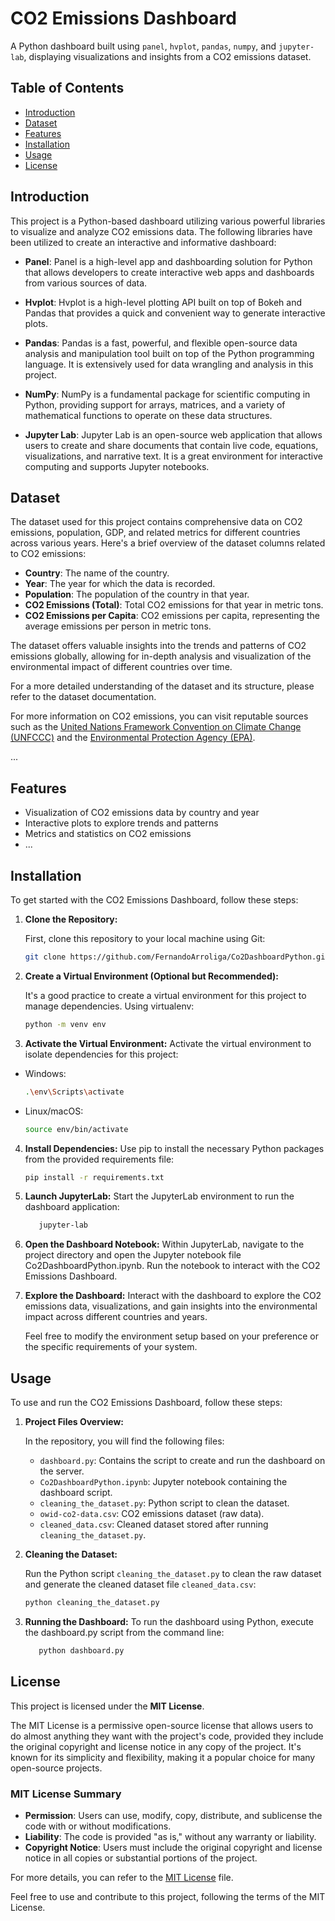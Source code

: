 # CO2 Emissions Dashboard

A Python dashboard built using `panel`, `hvplot`, `pandas`, `numpy`, and `jupyter-lab`, displaying visualizations and insights from a CO2 emissions dataset.

## Table of Contents

- [Introduction](#introduction)
- [Dataset](#Dataset)
- [Features](#features)
- [Installation](#installation)
- [Usage](#usage)
- [License](#license)

## Introduction

This project is a Python-based dashboard utilizing various powerful libraries to visualize and analyze CO2 emissions data. The following libraries have been utilized to create an interactive and informative dashboard:

- **Panel**: Panel is a high-level app and dashboarding solution for Python that allows developers to create interactive web apps and dashboards from various sources of data.

- **Hvplot**: Hvplot is a high-level plotting API built on top of Bokeh and Pandas that provides a quick and convenient way to generate interactive plots.

- **Pandas**: Pandas is a fast, powerful, and flexible open-source data analysis and manipulation tool built on top of the Python programming language. It is extensively used for data wrangling and analysis in this project.

- **NumPy**: NumPy is a fundamental package for scientific computing in Python, providing support for arrays, matrices, and a variety of mathematical functions to operate on these data structures.

- **Jupyter Lab**: Jupyter Lab is an open-source web application that allows users to create and share documents that contain live code, equations, visualizations, and narrative text. It is a great environment for interactive computing and supports Jupyter notebooks.

## Dataset

The dataset used for this project contains comprehensive data on CO2 emissions, population, GDP, and related metrics for different countries across various years. Here's a brief overview of the dataset columns related to CO2 emissions:

- **Country**: The name of the country.
- **Year**: The year for which the data is recorded.
- **Population**: The population of the country in that year.
- **CO2 Emissions (Total)**: Total CO2 emissions for that year in metric tons.
- **CO2 Emissions per Capita**: CO2 emissions per capita, representing the average emissions per person in metric tons.

The dataset offers valuable insights into the trends and patterns of CO2 emissions globally, allowing for in-depth analysis and visualization of the environmental impact of different countries over time.

For a more detailed understanding of the dataset and its structure, please refer to the dataset documentation.

For more information on CO2 emissions, you can visit reputable sources such as the [United Nations Framework Convention on Climate Change (UNFCCC)](https://unfccc.int/) and the [Environmental Protection Agency (EPA)](https://www.epa.gov/ghgemissions).

...


## Features

- Visualization of CO2 emissions data by country and year
- Interactive plots to explore trends and patterns
- Metrics and statistics on CO2 emissions
- ...

## Installation

To get started with the CO2 Emissions Dashboard, follow these steps:

1. **Clone the Repository:**

   First, clone this repository to your local machine using Git:

   ```bash
   git clone https://github.com/FernandoArroliga/Co2DashboardPython.git

2. **Create a Virtual Environment (Optional but Recommended):**

   It's a good practice to create a virtual environment for this project to manage dependencies. Using virtualenv:

   ```bash
   python -m venv env

3. **Activate the Virtual Environment:**
   Activate the virtual environment to isolate dependencies for this project:
   
- Windows:
   ```bash
   .\env\Scripts\activate

- Linux/macOS:
   ```bash
   source env/bin/activate

4. **Install Dependencies:**
   Use pip to install the necessary Python packages from the provided requirements file:
   ```bash
   pip install -r requirements.txt

5. **Launch JupyterLab:**
   Start the JupyterLab environment to run the dashboard application:
   ```bash
      jupyter-lab

6. **Open the Dashboard Notebook:**
   Within JupyterLab, navigate to the project directory and open the Jupyter notebook
   file Co2DashboardPython.ipynb. Run the notebook to interact with the CO2 Emissions Dashboard.

7. **Explore the Dashboard:**
   Interact with the dashboard to explore the CO2 emissions data, visualizations, and gain insights
   into the environmental impact across different countries and years.

   Feel free to modify the environment setup based on your preference or the specific requirements of your system.

## Usage

To use and run the CO2 Emissions Dashboard, follow these steps:

1. **Project Files Overview:**

   In the repository, you will find the following files:
   - `dashboard.py`: Contains the script to create and run the dashboard on the server.
   - `Co2DashboardPython.ipynb`: Jupyter notebook containing the dashboard script.
   - `cleaning_the_dataset.py`: Python script to clean the dataset.
   - `owid-co2-data.csv`: CO2 emissions dataset (raw data).
   - `cleaned_data.csv`: Cleaned dataset stored after running `cleaning_the_dataset.py`.

2. **Cleaning the Dataset:**

   Run the Python script `cleaning_the_dataset.py` to clean the raw dataset and generate the cleaned dataset file `cleaned_data.csv`:

   ```bash
   python cleaning_the_dataset.py

3. **Running the Dashboard:**
   To run the dashboard using Python, execute the dashboard.py script from the command line:
   ```bash
      python dashboard.py


## License

This project is licensed under the **MIT License**. 

The MIT License is a permissive open-source license that allows users to do almost anything they want with the project's code, provided they include the original copyright and license notice in any copy of the project. It's known for its simplicity and flexibility, making it a popular choice for many open-source projects.

### MIT License Summary

- **Permission**: Users can use, modify, copy, distribute, and sublicense the code with or without modifications.
- **Liability**: The code is provided "as is," without any warranty or liability.
- **Copyright Notice**: Users must include the original copyright and license notice in all copies or substantial portions of the project.

For more details, you can refer to the [MIT License](LICENSE) file.

Feel free to use and contribute to this project, following the terms of the MIT License.

